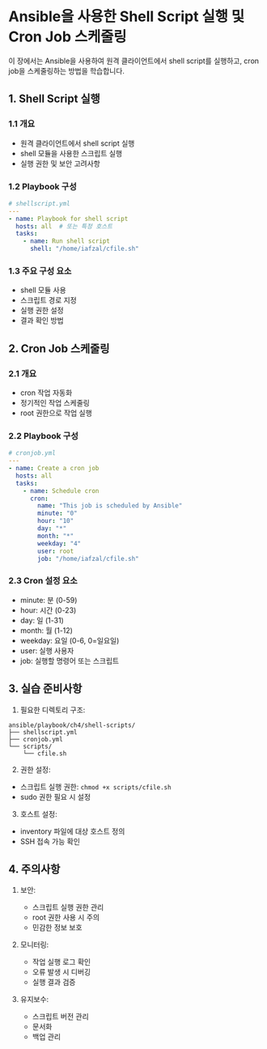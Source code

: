 # Ansible을 사용한 Shell Script 실행 및 Cron Job 스케줄링

이 장에서는 Ansible을 사용하여 원격 클라이언트에서 shell script를 실행하고, cron job을 스케줄링하는 방법을 학습합니다.

## 1. Shell Script 실행

### 1.1 개요
- 원격 클라이언트에서 shell script 실행
- shell 모듈을 사용한 스크립트 실행
- 실행 권한 및 보안 고려사항

### 1.2 Playbook 구성
```yaml
# shellscript.yml
---
- name: Playbook for shell script
  hosts: all  # 또는 특정 호스트
  tasks:
    - name: Run shell script
      shell: "/home/iafzal/cfile.sh"
```

### 1.3 주요 구성 요소
- shell 모듈 사용
- 스크립트 경로 지정
- 실행 권한 설정
- 결과 확인 방법

## 2. Cron Job 스케줄링

### 2.1 개요
- cron 작업 자동화
- 정기적인 작업 스케줄링
- root 권한으로 작업 실행

### 2.2 Playbook 구성
```yaml
# cronjob.yml
---
- name: Create a cron job
  hosts: all
  tasks:
    - name: Schedule cron
      cron:
        name: "This job is scheduled by Ansible"
        minute: "0"
        hour: "10"
        day: "*"
        month: "*"
        weekday: "4"
        user: root
        job: "/home/iafzal/cfile.sh"
```

### 2.3 Cron 설정 요소
- minute: 분 (0-59)
- hour: 시간 (0-23)
- day: 일 (1-31)
- month: 월 (1-12)
- weekday: 요일 (0-6, 0=일요일)
- user: 실행 사용자
- job: 실행할 명령어 또는 스크립트

## 3. 실습 준비사항

1. 필요한 디렉토리 구조:
```
ansible/playbook/ch4/shell-scripts/
├── shellscript.yml
├── cronjob.yml
└── scripts/
    └── cfile.sh
```

2. 권한 설정:
- 스크립트 실행 권한: `chmod +x scripts/cfile.sh`
- sudo 권한 필요 시 설정

3. 호스트 설정:
- inventory 파일에 대상 호스트 정의
- SSH 접속 가능 확인

## 4. 주의사항

1. 보안:
   - 스크립트 실행 권한 관리
   - root 권한 사용 시 주의
   - 민감한 정보 보호

2. 모니터링:
   - 작업 실행 로그 확인
   - 오류 발생 시 디버깅
   - 실행 결과 검증

3. 유지보수:
   - 스크립트 버전 관리
   - 문서화
   - 백업 관리 